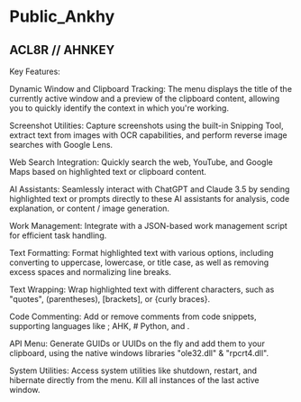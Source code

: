 # Public_Ankhy

## ACL8R // AHNKEY 

Key Features:

Dynamic Window and Clipboard Tracking: The menu displays the title of the currently active window and a preview of the clipboard content, allowing you to quickly identify the context in which you're working.

Screenshot Utilities: Capture screenshots using the built-in Snipping Tool, extract text from images with OCR capabilities, and perform reverse image searches with Google Lens.

Web Search Integration: Quickly search the web, YouTube, and Google Maps based on highlighted text or clipboard content.

AI Assistants: Seamlessly interact with ChatGPT and Claude 3.5 by sending highlighted text or prompts directly to these AI assistants for analysis, code explanation, or content / image generation.

Work Management: Integrate with a JSON-based work management script for efficient task handling.

Text Formatting: Format highlighted text with various options, including converting to uppercase, lowercase, or title case, as well as removing excess spaces and normalizing line breaks.

Text Wrapping: Wrap highlighted text with different characters, such as "quotes", (parentheses), [brackets], or {curly braces}.

Code Commenting: Add or remove comments from code snippets, supporting languages like ; AHK, # Python, and <!-- XML -->.

API Menu: Generate GUIDs or UUIDs on the fly and add them to your clipboard, using the native windows libraries "ole32.dll" & "rpcrt4.dll". 

System Utilities: Access system utilities like shutdown, restart, and hibernate directly from the menu. Kill all instances of the last active window. 
